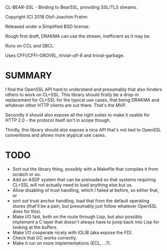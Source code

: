 CL-BEAR-SSL - Binding to BearSSL, providing SSL/TLS streams.

Copyright (C) 2018 Olof-Joachim Frahm

Released under a Simplified BSD license.

Rough first draft, DRAKMA can use the stream, inefficient as it may be.

Runs on CCL and SBCL.

Uses CFFI/CFFI-GROVEL, trivial-utf-8 and trivial-garbage.

# SUMMARY

I find the OpenSSL API hard to understand and presumably that also
hinders others to work on CL+SSL.  This library should firstly be a
drop-in replacement for CL+SSL for the typical use cases, that being
DRAKMA and whatever other HTTP clients are out there.  That's the MVP.

Secondly it should also expose all the right suites to make it usable
for HTTP 2.0 - the protocol itself isn't in scope though.

Thirdly, this library should also expose a nice API that's not tied to
OpenSSL conventions and allows more atypical use cases.

# TODO

- Sort out the library thing, possibly with a Makefile that compiles it
  from scratch or so.
- Add an ASDF system that can be preloaded so that systems requiring
  CL+SSL will not actually need to load anything else but us.
- Allow disabling of trust handling, which I failed at before, so either
  that, or
- sort out trust anchor handling, load that from the default operating
  stores (that'll be a pain, but presumably just follow whatever OpenSSL
  does for this).
- Make I/O fast, both on the route through Lisp, but also possibly
  implement a C layer that doesn't always have to jump back into Lisp
  for looking at the buffers.
- Make I/O cooperate nicely with IOLIB (aka expose the FD).
- Check that GC works correctly.
- Make it run on more implementations (ECL, ...?).
